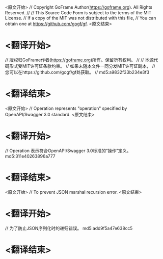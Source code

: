 
<原文开始>
// Copyright GoFrame Author(https://goframe.org). All Rights Reserved.
//
// This Source Code Form is subject to the terms of the MIT License.
// If a copy of the MIT was not distributed with this file,
// You can obtain one at https://github.com/gogf/gf.
<原文结束>

# <翻译开始>
// 版权归GoFrame作者(https://goframe.org)所有。保留所有权利。
//
// 本源代码形式受MIT许可证条款约束。
// 如果未随本文件一同分发MIT许可证副本，
// 您可以在https://github.com/gogf/gf处获取。
// md5:a9832f33b234e3f3
# <翻译结束>


<原文开始>
// Operation represents "operation" specified by OpenAPI/Swagger 3.0 standard.
<原文结束>

# <翻译开始>
// Operation 表示符合OpenAPI/Swagger 3.0标准的“操作”定义。 md5:311e40263896a777
# <翻译结束>


<原文开始>
// To prevent JSON marshal recursion error.
<原文结束>

# <翻译开始>
// 为了防止JSON序列化时的递归错误。 md5:add9f5a47e638cc5
# <翻译结束>

